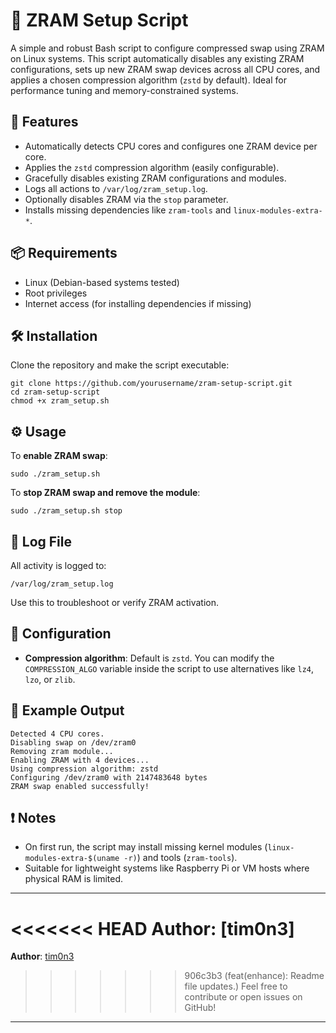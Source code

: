 # 🧠 ZRAM Setup Script

A simple and robust Bash script to configure compressed swap using ZRAM on Linux systems. This script automatically disables any existing ZRAM configurations, sets up new ZRAM swap devices across all CPU cores, and applies a chosen compression algorithm (`zstd` by default). Ideal for performance tuning and memory-constrained systems.

## 🚀 Features

- Automatically detects CPU cores and configures one ZRAM device per core.
- Applies the `zstd` compression algorithm (easily configurable).
- Gracefully disables existing ZRAM configurations and modules.
- Logs all actions to `/var/log/zram_setup.log`.
- Optionally disables ZRAM via the `stop` parameter.
- Installs missing dependencies like `zram-tools` and `linux-modules-extra-*`.

## 📦 Requirements

- Linux (Debian-based systems tested)
- Root privileges
- Internet access (for installing dependencies if missing)

## 🛠️ Installation

Clone the repository and make the script executable:

```
git clone https://github.com/yourusername/zram-setup-script.git
cd zram-setup-script
chmod +x zram_setup.sh
```

## ⚙️ Usage

To **enable ZRAM swap**:

```
sudo ./zram_setup.sh
```

To **stop ZRAM swap and remove the module**:

```
sudo ./zram_setup.sh stop
```

## 📝 Log File

All activity is logged to:

```
/var/log/zram_setup.log
```

Use this to troubleshoot or verify ZRAM activation.

## 🔧 Configuration

- **Compression algorithm**: Default is `zstd`. You can modify the `COMPRESSION_ALGO` variable inside the script to use alternatives like `lz4`, `lzo`, or `zlib`.

## 🧪 Example Output

```
Detected 4 CPU cores.
Disabling swap on /dev/zram0
Removing zram module...
Enabling ZRAM with 4 devices...
Using compression algorithm: zstd
Configuring /dev/zram0 with 2147483648 bytes
ZRAM swap enabled successfully!
```

## ❗ Notes

- On first run, the script may install missing kernel modules (`linux-modules-extra-$(uname -r)`) and tools (`zram-tools`).
- Suitable for lightweight systems like Raspberry Pi or VM hosts where physical RAM is limited.
---

<<<<<<< HEAD
**Author**: [tim0n3]
=======
**Author**: [tim0n3](https://github.com/tim0n3)
>>>>>>> 906c3b3 (feat(enhance): Readme file updates.)
Feel free to contribute or open issues on GitHub!

---
